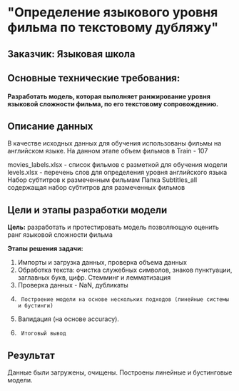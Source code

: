 # "Определение языкового уровня фильма по текстовому дубляжу"

## Заказчик: Языковая школа

## Основные технические требования:
#### Разработать модель, которая выполняет ранжирование уровня языковой сложности фильма, по его текстовому сопровождению. 

## Описание данных
В качестве исходных данных для обучения использованы фильмы на английском языке.
На данном этапе объем фильмов в Train - 107

movies_labels.xlsx - список фильмов с разметкой для обучения модели 
levels.xlsx - перечень слов для определения уровня английского языка
Набор субтитров к размеченным фильмам
Папка Subtitles_all содержащая набор субтитров для размеченных фильмов

## Цели и этапы разработки модели

**Цель:** разработать и протестировать модель позволяющую оценить ранг языковой сложности фильма

**Этапы решения задачи:**
1.	Импорты и загрузка данных, проверка объема данных
2.	Обработка текста: очистка служебных символов, знаков пунктуации, заглавных букв, цифр. Стемминг и лемматизация
3.	Проверка данных - NaN, дубликаты
<!-- 4.	Обогатить данные посчитав количество слов каждой категории в субтитре.
5.	Разделить данные на обучающую и тестовую -->
4.      Построение модели на основе нескольких подходов (линейные системы и бустинги)
5. 	Валидация (на основе accuracy).
7.      Итоговый вывод

## Результат

Данные были загружены, очищены.
Построены линейные и бустинговые модели.

<!-- Оптимал В результате проделанной работы были сделаны следующие шаги:

1. Загружены входные данные
2. Данные обработаны следующими методами:
- Удалены дубликаты
- Проведена чистка от мусорных слов и символов
- Проведена лемматизация
- Проведен стэминг
3. Данные были обогащены
4. Была расчитана модель MultinomialNB	
5. При помощи метода RandomizedSearchCV с помощью метрики accuracy были выбраны лучшие параметры для моделей.
 
В результате проделанной работы была были получены следующие значения метрик:

| name | train стандарт | train обогащ | test стандарт | test обогащ |
|----------|----------|----------|----------|----------|
| A2     | 89.42%   | 96.83%   | 85.42%   | 85.42%   |
| B1     | 77.25%   |94.71%   | 75.0%   | 77.08%   |
| B2     | 94.71%   | 96.3%   | 77.08%   | 81.25%   |
| C1     | 88.36%   | 83.07%   | 83.33%   | 83.33%   |

Не смотря на то, что результаты получены очень близкие видно, что на тестовой выборке модель на обогащенных данных ведет себя лучше или не уступает для всех уровней.

Модель на обогащенных данных показывает хороший стабильный результат для всех категорий фильмов и может быть использована заказчиком.
-->
